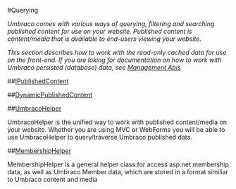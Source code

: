 #Querying

_Umbraco comes with various ways of querying, filtering and searching published content for use on your website. Published content is content/media that is available to end-users viewing your website._

_This section describes how to work with the read-only cached data for use on the front-end. If you are loking for documentation on how to work with Umbraco persisted (database) data, see [Management Apis](../Management-v6/index.md)_

##[IPublishedContent](../../../Reference/Querying/IPublishedContent/index.md)

##[DynamicPublishedContent](../../../Reference/Querying/DynamicPublishedContent/index.md)

##[UmbracoHelper](../../../Reference/Querying/UmbracoHelper/index.md)

UmbracoHelper is the unified way to work with published content/media on your website. Whether you are using MVC or WebForms you will be able to use UmbracoHelper to query/traverse Umbraco published data. 

##[MembershipHelper](../../../Reference/Querying/MemberShipHelper/index.md)

MembershipHelper is a general helper class for access asp.net membership data, as well as Umbraco Member data, which are stored in a format similiar to Umbraco content and media